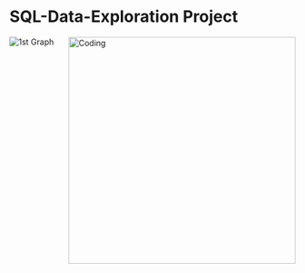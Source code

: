 # SQL-Data-Exploration Project

<img align="right" alt="Coding" width="400" src="">

![1st Graph]()










